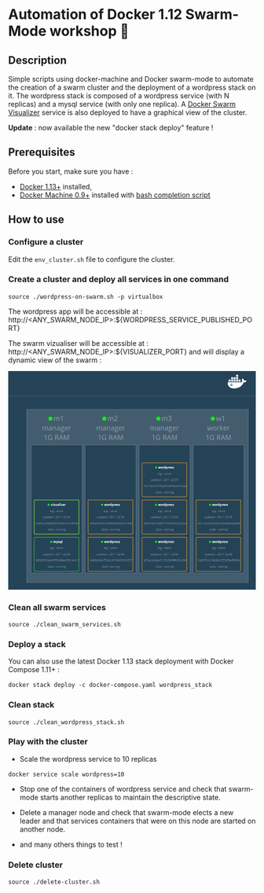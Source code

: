 # Automation of Docker 1.12 Swarm-Mode workshop :whale:

## Description

Simple scripts using docker-machine and Docker swarm-mode to automate the creation of a swarm cluster
and the deployment of a wordpress stack on it.
The wordpress stack is composed of a wordpress service (with N replicas) and a mysql service (with only one replica).
A [Docker Swarm Visualizer](https://github.com/ManoMarks/docker-swarm-visualizer) service is also deployed to have a graphical view of the cluster. 

__Update__ : now available the new "docker stack deploy" feature !

## Prerequisites

Before you start, make sure you have :

* [Docker 1.13+](https://docs.docker.com/engine/installation/) installed,
* [Docker Machine 0.9+](https://docs.docker.com/machine/install-machine/) installed with [bash completion script](https://github.com/docker/machine/tree/master/contrib/completion/bash)

 ## How to use

### Configure a cluster

Edit the `env_cluster.sh` file to configure the cluster.
     
### Create a cluster and deploy all services in one command

```
source ./wordpress-on-swarm.sh -p virtualbox
```

The wordpress app will be accessible at : http://\<ANY_SWARM_NODE_IP\>:${WORDPRESS_SERVICE_PUBLISHED_PORT}

The swarm vizualiser will be accessible at : http://\<ANY_SWARM_NODE_IP\>:${VISUALIZER_PORT} and will display a dynamic view of the swarm :

![swarm-viz](resources/docker-swarm-mode-viz.png)

### Clean all swarm services

```
source ./clean_swarm_services.sh
```

### Deploy a stack

You can also use the latest Docker 1.13 stack deployment with Docker Compose 1.11+ :
```
docker stack deploy -c docker-compose.yaml wordpress_stack
```

### Clean stack

```
source ./clean_wordpress_stack.sh
```

### Play with the cluster

* Scale the wordpress service to 10 replicas
```
docker service scale wordpress=10
```

* Stop one of the containers of wordpress service and check that swarm-mode starts another replicas to maintain the descriptive state.

* Delete a manager node and check that swarm-mode elects a new leader and that services containers that were on this node are started on another node. 

* and many others things to test !

### Delete cluster

```
source ./delete-cluster.sh
```

